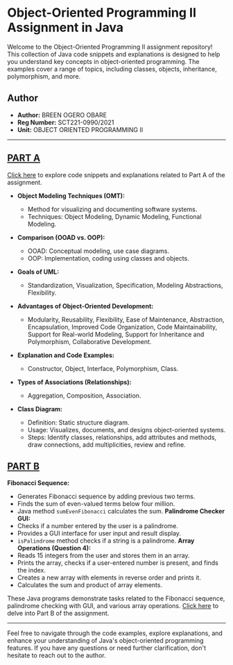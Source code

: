 # Object-Oriented Programming II Assignment in Java

Welcome to the Object-Oriented Programming II assignment repository! This collection of Java code snippets and explanations is designed to help you understand key concepts in object-oriented programming. The examples cover a range of topics, including classes, objects, inheritance, polymorphism, and more.

## Author

- **Author:** BREEN OGERO OBARE
- **Reg Number:** SCT221-0990/2021
- **Unit:** OBJECT ORIENTED PROGRAMMING II

---

## [PART A](https://github.com/breenobare/AssighnmentJava/blob/main/PARTA.md)

[Click here](https://github.com/breenobare/AssighnmentJava/blob/main/PARTA.md) to explore code snippets and explanations related to Part A of the assignment.
- **Object Modeling Techniques (OMT):**
  - Method for visualizing and documenting software systems.
  - Techniques: Object Modeling, Dynamic Modeling, Functional Modeling.

- **Comparison (OOAD vs. OOP):**
  - OOAD: Conceptual modeling, use case diagrams.
  - OOP: Implementation, coding using classes and objects.

- **Goals of UML:**
  - Standardization, Visualization, Specification, Modeling Abstractions, Flexibility.

- **Advantages of Object-Oriented Development:**
  - Modularity, Reusability, Flexibility, Ease of Maintenance, Abstraction, Encapsulation, Improved Code Organization, Code Maintainability, Support for Real-world Modeling, Support for Inheritance and Polymorphism, Collaborative Development.

- **Explanation and Code Examples:**
  - Constructor, Object, Interface, Polymorphism, Class.

- **Types of Associations (Relationships):**
  - Aggregation, Composition, Association.

- **Class Diagram:**
  - Definition: Static structure diagram.
  - Usage: Visualizes, documents, and designs object-oriented systems.
  - Steps: Identify classes, relationships, add attributes and methods, draw connections, add multiplicities, review and refine.


## [PART B](https://github.com/breenobare/AssighnmentJava/blob/main/PARTB.md)
**Fibonacci Sequence:**
- Generates Fibonacci sequence by adding previous two terms.
- Finds the sum of even-valued terms below four million.
- Java method `sumEvenFibonacci` calculates the sum.
**Palindrome Checker GUI:**
- Checks if a number entered by the user is a palindrome.
- Provides a GUI interface for user input and result display.
- `isPalindrome` method checks if a string is a palindrome.
**Array Operations (Question 4):**
- Reads 15 integers from the user and stores them in an array.
- Prints the array, checks if a user-entered number is present, and finds the index.
- Creates a new array with elements in reverse order and prints it.
- Calculates the sum and product of array elements.

These Java programs demonstrate tasks related to the Fibonacci sequence, palindrome checking with GUI, and various array operations.
[Click here](https://github.com/breenobare/AssighnmentJava/blob/main/PARTB.md) to delve into Part B of the assignment.

---

Feel free to navigate through the code examples, explore explanations, and enhance your understanding of Java's object-oriented programming features. If you have any questions or need further clarification, don't hesitate to reach out to the author.
